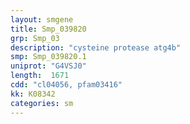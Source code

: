 ```yaml
---
layout: smgene
title: Smp_039820
grp: Smp_03
description: "cysteine protease atg4b"
smp: Smp_039820.1
uniprot: "G4VSJ0"
length:  1671
cdd: "cl04056, pfam03416"
kk: K08342
categories: sm
---
```

